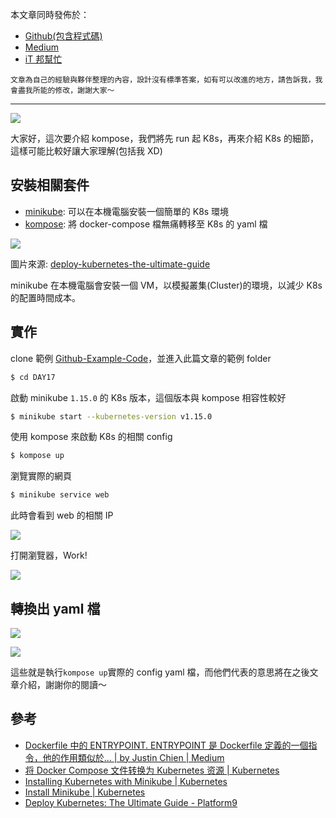 本文章同時發佈於：

- [Github(包含程式碼)](https://github.com/superj80820/2020-ithelp-contest/blob/master/DAY17)
- [Medium](https://medium.com/%E9%AB%92%E6%A1%B6%E5%AD%90/day17-kompose-%E5%BF%AB%E9%80%9F%E5%AD%B8%E7%BF%92-kubernetes-%E4%B8%8D%E6%98%AF%E5%A4%A2-93c10868e0ee)
- [iT 邦幫忙](https://ithelp.ithome.com.tw/articles/10247631)

```
文章為自己的經驗與夥伴整理的內容，設計沒有標準答案，如有可以改進的地方，請告訴我，我會盡我所能的修改，謝謝大家～
```

---

![](https://i.imgur.com/YDTq5K0.png)

大家好，這次要介紹 kompose，我們將先 run 起 K8s，再來介紹 K8s 的細節，這樣可能比較好讓大家理解(包括我 XD)

## 安裝相關套件

- [minikube](https://kubernetes.io/docs/tasks/tools/install-minikube/): 可以在本機電腦安裝一個簡單的 K8s 環境
- [kompose](https://kubernetes.io/zh/docs/tasks/configure-pod-container/translate-compose-kubernetes/): 將 docker-compose 檔無痛轉移至 K8s 的 yaml 檔

![](https://i.imgur.com/4HZwrV1.png)

圖片來源: [deploy-kubernetes-the-ultimate-guide](https://platform9.com/docs/deploy-kubernetes-the-ultimate-guide/)

minikube 在本機電腦會安裝一個 VM，以模擬叢集(Cluster)的環境，以減少 K8s 的配置時間成本。

## 實作

clone 範例 [Github-Example-Code](https://github.com/superj80820/2020-ithelp-contest)，並進入此篇文章的範例 folder

```bash
$ cd DAY17
```

啟動 minikube `1.15.0` 的 K8s 版本，這個版本與 kompose 相容性較好

```bash
$ minikube start --kubernetes-version v1.15.0
```

使用 kompose 來啟動 K8s 的相關 config

```bash
$ kompose up
```

瀏覽實際的網頁

```bash
$ minikube service web
```

此時會看到 web 的相關 IP

![](https://i.imgur.com/T62NtcY.png)

打開瀏覽器，Work!

![](https://i.imgur.com/ferJqWn.png)

## 轉換出 yaml 檔

![](https://i.imgur.com/FTdisWd.png)

![](https://i.imgur.com/sHZdiDx.png)

這些就是執行`kompose up`實際的 config yaml 檔，而他們代表的意思將在之後文章介紹，謝謝你的閱讀～

## 參考

- [Dockerfile 中的 ENTRYPOINT. ENTRYPOINT 是 Dockerfile 定義的一個指令，他的作用類似於… | by Justin Chien | Medium](https://medium.com/@xyz030206/dockerfile-%E4%B8%AD%E7%9A%84-entrypoint-9653c3b2d2f8)
- [将 Docker Compose 文件转换为 Kubernetes 资源 | Kubernetes](https://kubernetes.io/zh/docs/tasks/configure-pod-container/translate-compose-kubernetes/)
- [Installing Kubernetes with Minikube | Kubernetes](https://kubernetes.io/docs/setup/learning-environment/minikube/)
- [Install Minikube | Kubernetes](https://kubernetes.io/docs/tasks/tools/install-minikube/)
- [Deploy Kubernetes: The Ultimate Guide - Platform9](https://platform9.com/docs/deploy-kubernetes-the-ultimate-guide/)
